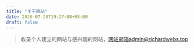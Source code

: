 ```yaml
---
title: "关于网站"
date: 2020-07-28T19:27:08+08:00
draft: false
---
```


> 收录个人建立的网站与感兴趣的网站，网站邮箱admin@richardwebs.top
